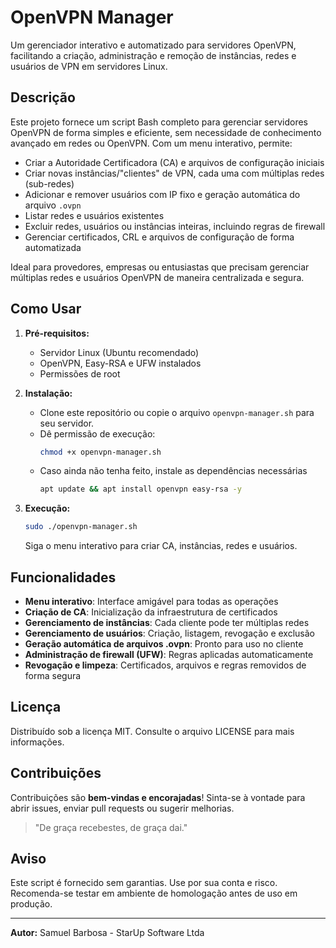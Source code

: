 #  OpenVPN Manager

Um gerenciador interativo e automatizado para servidores OpenVPN, facilitando a criação, administração e remoção de instâncias, redes e usuários de VPN em servidores Linux.

## Descrição

Este projeto fornece um script Bash completo para gerenciar servidores OpenVPN de forma simples e eficiente, sem necessidade de conhecimento avançado em redes ou OpenVPN. Com um menu interativo, permite:

- Criar a Autoridade Certificadora (CA) e arquivos de configuração iniciais
- Criar novas instâncias/"clientes" de VPN, cada uma com múltiplas redes (sub-redes)
- Adicionar e remover usuários com IP fixo e geração automática do arquivo `.ovpn`
- Listar redes e usuários existentes
- Excluir redes, usuários ou instâncias inteiras, incluindo regras de firewall
- Gerenciar certificados, CRL e arquivos de configuração de forma automatizada

Ideal para provedores, empresas ou entusiastas que precisam gerenciar múltiplas redes e usuários OpenVPN de maneira centralizada e segura.



## Como Usar

1. **Pré-requisitos:**
   - Servidor Linux (Ubuntu recomendado)
   - OpenVPN, Easy-RSA e UFW instalados
   - Permissões de root

2. **Instalação:**
   - Clone este repositório ou copie o arquivo `openvpn-manager.sh` para seu servidor.
   - Dê permissão de execução:
     ```bash
     chmod +x openvpn-manager.sh
     ```
   - Caso ainda não tenha feito, instale as dependências necessárias
     ```bash
     apt update && apt install openvpn easy-rsa -y
     ```

3. **Execução:**
   ```bash
   sudo ./openvpn-manager.sh
   ```
   Siga o menu interativo para criar CA, instâncias, redes e usuários.

## Funcionalidades

- **Menu interativo**: Interface amigável para todas as operações
- **Criação de CA**: Inicialização da infraestrutura de certificados
- **Gerenciamento de instâncias**: Cada cliente pode ter múltiplas redes
- **Gerenciamento de usuários**: Criação, listagem, revogação e exclusão
- **Geração automática de arquivos .ovpn**: Pronto para uso no cliente
- **Administração de firewall (UFW)**: Regras aplicadas automaticamente
- **Revogação e limpeza**: Certificados, arquivos e regras removidos de forma segura

## Licença

Distribuído sob a licença MIT. Consulte o arquivo LICENSE para mais informações.

## Contribuições

Contribuições são **bem-vindas e encorajadas**! Sinta-se à vontade para abrir issues, enviar pull requests ou sugerir melhorias.

> "De graça recebestes, de graça dai."

## Aviso

Este script é fornecido sem garantias. Use por sua conta e risco. Recomenda-se testar em ambiente de homologação antes de uso em produção.

---

**Autor:** Samuel Barbosa - StarUp Software Ltda

